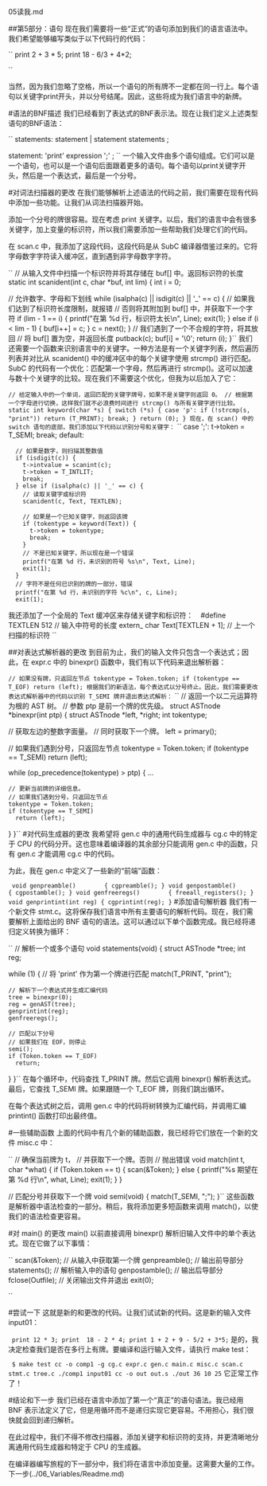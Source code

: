 05读我.md

##第5部分：语句
现在我们需要将一些“正式”的语句添加到我们的语言语法中。我们希望能够编写类似于以下代码行的代码：

``
   print 2 + 3 * 5;
   print 18 - 6/3 + 4*2;
   
``
   
当然，因为我们忽略了空格，所以一个语句的所有牌不一定都在同一行上。每个语句以关键字print开头，并以分号结尾。因此，这些将成为我们语言中的新牌。

#语法的BNF描述
我们已经看到了表达式的BNF表示法。现在让我们定义上述类型语句的BNF语法：

``
statements: statement
     | statement statements
     ;

statement: 'print' expression ';'
     ;
``
一个输入文件由多个语句组成。它们可以是一个语句，也可以是一个语句后面跟着更多的语句。每个语句以print关键字开头，然后是一个表达式，最后是一个分号。

#对词法扫描器的更改
在我们能够解析上述语法的代码之前，我们需要在现有代码中添加一些功能。让我们从词法扫描器开始。

添加一个分号的牌很容易。现在考虑 print 关键字。以后，我们的语言中会有很多关键字，加上变量的标识符，所以我们需要添加一些帮助我们处理它们的代码。

在 scan.c 中，我添加了这段代码，这段代码是从 SubC 编译器借鉴过来的。它将字母数字字符读入缓冲区，直到遇到非字母数字字符。

``
// 从输入文件中扫描一个标识符并将其存储在 buf[] 中。返回标识符的长度
static int scanident(int c, char *buf, int lim) {
  int i = 0;

  // 允许数字、字母和下划线
  while (isalpha(c) || isdigit(c) || '_' == c) {
    // 如果我们达到了标识符长度限制，就报错
    // 否则将其附加到 buf[] 中，并获取下一个字符
    if (lim - 1 == i) {
      printf("在第 %d 行，标识符太长\n", Line);
      exit(1);
    } else if (i < lim - 1) {
      buf[i++] = c;
    }
    c = next();
  }
  // 我们遇到了一个不合规的字符，将其放回
  // 将 buf[] 置为空，并返回长度
  putback(c);
  buf[i] = '\0';
  return (i);
}``
我们还需要一个函数来识别语言中的关键字。一种方法是有一个关键字列表，然后遍历列表并对比从 scanident() 中的缓冲区中的每个关键字使用 strcmp() 进行匹配。SubC 的代码有一个优化：匹配第一个字母，然后再进行 strcmp()。这可以加速与数十个关键字的比较。现在我们不需要这个优化，但我为以后加入了它：

``
// 给定输入中的一个单词，返回匹配的关键字牌号，如果不是关键字则返回 0。
// 根据第一个字母进行切换，这样我们就不必浪费时间进行 strcmp() 与所有关键字进行比较。
static int keyword(char *s) {
  switch (*s) {
    case 'p':
      if (!strcmp(s, "print"))
        return (T_PRINT);
      break;
  }
  return (0);
}
现在，在 scan() 中的 switch 语句的底部，我们添加以下代码以识别分号和关键字：
``
``
    case ';':
      t->token = T_SEMI;
      break;
    default:

      // 如果是数字，则扫描其整数值
      if (isdigit(c)) {
        t->intvalue = scanint(c);
        t->token = T_INTLIT;
        break;
      } else if (isalpha(c) || '_' == c) {
        // 读取关键字或标识符
        scanident(c, Text, TEXTLEN);

        // 如果是一个已知关键字，则返回该牌
        if (tokentype = keyword(Text)) {
          t->token = tokentype;
          break;
        }
        // 不是已知关键字，所以现在是一个错误
        printf("在第 %d 行，未识别的符号 %s\n", Text, Line);
        exit(1);
      }
      // 字符不是任何已识别的牌的一部分，错误
      printf("在第 %d 行，未识别的字符 %c\n", c, Line);
      exit(1);
我还添加了一个全局的 Text 缓冲区来存储关键字和标识符：
``
``
#define TEXTLEN         512             // 输入中符号的长度
extern_ char Text[TEXTLEN + 1];         // 上一个扫描的标识符
``

##对表达式解析器的更改
到目前为止，我们的输入文件只包含一个表达式；因此，在 expr.c 中的 binexpr() 函数中，我们有以下代码来退出解析器：

``
// 如果没有牌，只返回左节点
tokentype = Token.token;
if (tokentype == T_EOF)
  return (left);
根据我们的新语法，每个表达式以分号终止。因此，我们需要更改表达式解析器中的代码以识别 T_SEMI 牌并退出表达式解析：
``
``
// 返回一个以二元运算符为根的 AST 树。
// 参数 ptp 是前一个牌的优先级。
struct ASTnode *binexpr(int ptp) {
  struct ASTnode *left, *right;
  int tokentype;

  // 获取左边的整数字面量。
  // 同时获取下一个牌。
  left = primary();

  // 如果我们遇到分号，只返回左节点
  tokentype = Token.token;
  if (tokentype == T_SEMI)
    return (left);

  while (op_precedence(tokentype) > ptp) {
    ...

    // 更新当前牌的详细信息。
    // 如果我们遇到分号，只返回左节点
    tokentype = Token.token;
    if (tokentype == T_SEMI)
      return (left);
  }
}``
#对代码生成器的更改
我希望将 gen.c 中的通用代码生成器与 cg.c 中的特定于 CPU 的代码分开。这也意味着编译器的其余部分只能调用 gen.c 中的函数，只有 gen.c 才能调用 cg.c 中的代码。

为此，我在 gen.c 中定义了一些新的“前端”函数：

``
void genpreamble()        { cgpreamble(); }
void genpostamble()       { cgpostamble(); }
void genfreeregs()        { freeall_registers(); }
void genprintint(int reg) { cgprintint(reg); }``
#添加语句解析器
我们有一个新文件 stmt.c。这将保存我们语言中所有主要语句的解析代码。现在，我们需要解析上面给出的 BNF 语句的语法。这可以通过以下单个函数完成。我已经将递归定义转换为循环：

``
// 解析一个或多个语句
void statements(void) {
  struct ASTnode *tree;
  int reg;

  while (1) {
    // 将 'print' 作为第一个牌进行匹配
    match(T_PRINT, "print");

    // 解析下一个表达式并生成汇编代码
    tree = binexpr(0);
    reg = genAST(tree);
    genprintint(reg);
    genfreeregs();

    // 匹配以下分号
    // 如果我们在 EOF，则停止
    semi();
    if (Token.token == T_EOF)
      return;
  }
}``
在每个循环中，代码查找 T_PRINT 牌。然后它调用 binexpr() 解析表达式。最后，它查找 T_SEMI 牌。如果跟随一个 T_EOF 牌，则我们跳出循环。

在每个表达式树之后，调用 gen.c 中的代码将树转换为汇编代码，并调用汇编 printint() 函数打印出最终值。


#一些辅助函数
上面的代码中有几个新的辅助函数，我已经将它们放在一个新的文件 misc.c 中：

``
// 确保当前牌为 t，
// 并获取下一个牌。否则
// 抛出错误
void match(int t, char *what) {
  if (Token.token == t) {
    scan(&Token);
  } else {
    printf("%s 期望在第 %d 行\n", what, Line);
    exit(1);
  }
}

// 匹配分号并获取下一个牌
void semi(void) {
  match(T_SEMI, ";");
}``
这些函数是解析器中语法检查的一部分。稍后，我将添加更多短函数来调用 match()，以使我们的语法检查更容易。

#对 main() 的更改
main() 以前直接调用 binexpr() 解析旧输入文件中的单个表达式。现在它做了以下事情：

``
  scan(&Token);                 // 从输入中获取第一个牌
  genpreamble();                // 输出前导部分
  statements();                 // 解析输入中的语句
  genpostamble();               // 输出后导部分
  fclose(Outfile);              // 关闭输出文件并退出
  exit(0);
  
  ``
  
#尝试一下
这就是新的和更改的代码。让我们试试新的代码。这是新的输入文件 input01：

``
print 12 * 3;
print 
   18 - 2
      * 4; print
1 + 2 +
  9 - 5/2 + 3*5;``
是的，我决定检查我们是否在多行上有牌。要编译和运行输入文件，请执行 make test：

``
$ make test
cc -o comp1 -g cg.c expr.c gen.c main.c misc.c scan.c stmt.c tree.c
./comp1 input01
cc -o out out.s
./out
36
10
25``
它正常工作了！

#结论和下一步
我们已经在语言中添加了第一个“真正”的语句语法。我已经用 BNF 表示法定义了它，但是用循环而不是递归实现它更容易。不用担心，我们很快就会回到递归解析。

在此过程中，我们不得不修改扫描器，添加关键字和标识符的支持，并更清晰地分离通用代码生成器和特定于 CPU 的生成器。

在编译器编写旅程的下一部分中，我们将在语言中添加变量。这需要大量的工作。下一步(../06_Variables/Readme.md)